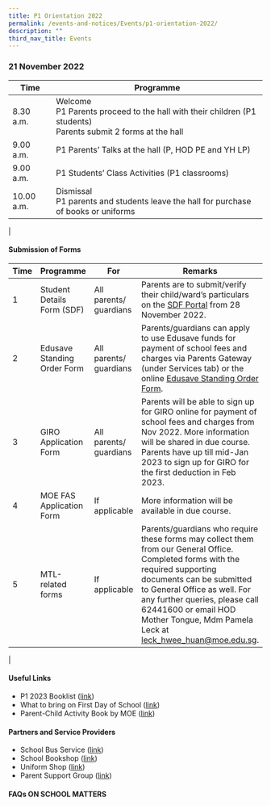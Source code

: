```yaml
---
title: P1 Orientation 2022
permalink: /events-and-notices/Events/p1-orientation-2022/
description: ""
third_nav_title: Events
---
```

### **21 November 2022**

| Time | Programme |
|---|---|
| 8.30 a.m. | Welcome<br>P1 Parents proceed to the hall with their children (P1 students)<br>Parents submit 2 forms at the hall  |
| 9.00 a.m. | P1 Parents’ Talks at the hall (P, HOD PE and YH LP) |
| 9.00 a.m. | P1 Students’ Class Activities (P1 classrooms) |
| 10.00 a.m. | Dismissal<br>P1 parents and students leave the hall for purchase of books or uniforms |
|

#### **Submission of Forms**

| Time | Programme | For | Remarks |
|---|---|---|---|
| 1 | Student Details Form (SDF) | All parents/ guardians | Parents are to submit/verify their child/ward’s particulars on the [SDF Portal](https://pg.moe.edu.sg/forms/sdf) from 28 November 2022. 
| 2 | Edusave Standing Order Form | All parents/ guardians | Parents/guardians can apply to use Edusave funds for payment of school fees and charges via Parents Gateway (under Services tab) or the online [Edusave Standing Order Form](https://form.gov.sg/#!/5be24a1bb3f842000fdc4e59).
| 3 | GIRO Application Form | All parents/ guardians | Parents will be able to sign up for GIRO online for payment of school fees and charges from Nov 2022. More information will be shared in due course. Parents have up till mid-Jan 2023 to sign up for GIRO for the first deduction in Feb 2023.
| 4 | MOE FAS Application Form | If applicable | More information will be available in due course.
| 5 | MTL-related forms |If applicable | Parents/guardians who require these forms may collect them from our General Office. Completed forms with the required supporting documents can be submitted to General Office as well. For any further queries, please call 62441600 or email HOD Mother Tongue, Mdm Pamela Leck at leck_hwee_huan@moe.edu.sg.
|

#### **Useful Links**
* P1 2023 Booklist ([link](https://drive.google.com/file/d/11aqY-68PCOaA15gVVWevqI3XJtpL2GTc/view?usp=sharing))
* What to bring on First Day of School ([link](https://drive.google.com/file/d/1IgqrJjLpOptz0rgu4CO2mBR02z6qv8dj/view?usp=sharing))
* Parent-Child Activity Book by MOE ([link](https://www.moe.gov.sg/parentkit?pt=Parent-Child%20Relationship))


#### **Partners and Service Providers**
* School Bus Service ([link](https://telokkuraupri.moe.edu.sg/partners-and-service-providers/service-providers/school-bus-service))
* School Bookshop ([link](https://telokkuraupri.moe.edu.sg/partners-and-service-providers/service-providers/school-bookshop))
* Uniform Shop ([link](https://telokkuraupri.moe.edu.sg/partners-and-service-providers/service-providers/uniform-shop))
* Parent Support Group ([link](https://telokkuraupri.moe.edu.sg/partners-and-service-providers/parent-support-group))


#### **FAQs ON SCHOOL MATTERS**

